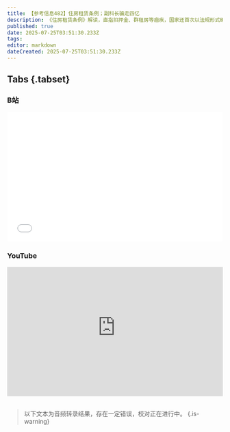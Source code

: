 ```yaml
---
title: 【参考信息482】住房租赁条例；副科长骗走四亿
description: 《住房租赁条例》解读，直指扣押金、群租房等痼疾，国家还首次以法规形式确立租购住房享受公共服务同等权利，租购同权真要来了吗？北京昌平推出容积率1.01低密度地块，深圳收储茂深港国际中心相关地块。南京一街道办副科长假卖拆迁安置房，骗了360人4亿多。安徽亳州古井镇酒厂用地被曝“以租代征”，劳动密集型产业园土地“一女二嫁”。工行2.5亿存款失踪案重回公众视野。东北大学6名学生溺亡浮选槽，多个谜题待解。
published: true
date: 2025-07-25T03:51:30.233Z
tags: 
editor: markdown
dateCreated: 2025-07-25T03:51:30.233Z
---
```


## Tabs {.tabset}
### B站
<div style="position: relative; padding: 30% 45%;">
<iframe style="position: absolute; width: 100%; height: 100%; left: 0; top: 0;" src="//player.bilibili.com/player.html?&bvid=BV1MTb2zKEuo&page=1&as_wide=1&high_quality=1&danmaku=1&autoplay=0" scrolling="no" border="0" frameborder="no" framespacing="0" allowfullscreen="true"></iframe>
</div>

### YouTube
<div style="position: relative; padding: 30% 45%;">
<iframe style="position: absolute; top: 0; left: 0; width: 100%; height: 100%;" src="https://www.youtube-nocookie.com/embed/YouTubeVID" title="YouTube video player" frameborder="0" allow="accelerometer; autoplay; clipboard-write; encrypted-media; gyroscope; picture-in-picture" allowfullscreen></iframe>
</div>

## 

> 以下文本为音频转录结果，存在一定错误，校对正在进行中。
{.is-warning}

